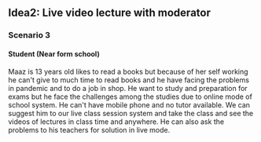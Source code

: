 
## Idea2: Live video lecture with moderator
### Scenario 3
#### Student (Near form school)

Maaz is 13 years old likes to read a books but because of her self working he can't give to much time to read books and he have facing the problems in pandemic and to do a job in shop. He want to study and preparation for exams but he face the challenges among the studies due to online mode of school system. He can't have mobile phone and no tutor available. We can suggest him to our live class session system and take the class and see the videos of lectures in class time and anywhere. He can also ask the problems to his teachers for solution in live mode.
